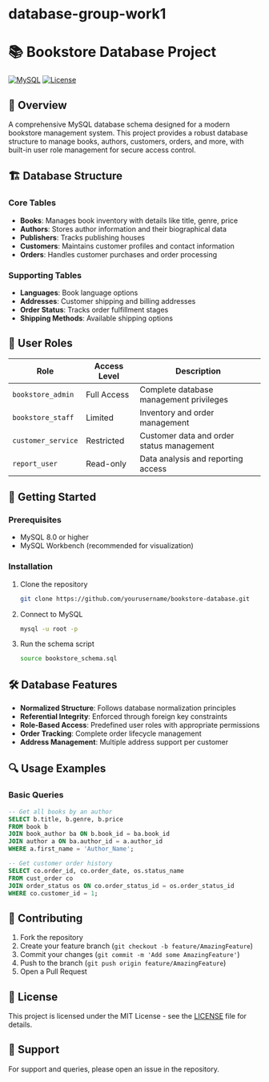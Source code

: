 # database-group-work1
# 📚 Bookstore Database Project

[![MySQL](https://img.shields.io/badge/MySQL-8.0+-blue.svg)](https://www.mysql.com/)
[![License](https://img.shields.io/badge/license-MIT-green.svg)](LICENSE)

## 📖 Overview

A comprehensive MySQL database schema designed for a modern bookstore management system. This project provides a robust database structure to manage books, authors, customers, orders, and more, with built-in user role management for secure access control.

## 🏗️ Database Structure

### Core Tables
- **Books**: Manages book inventory with details like title, genre, price
- **Authors**: Stores author information and their biographical data
- **Publishers**: Tracks publishing houses
- **Customers**: Maintains customer profiles and contact information
- **Orders**: Handles customer purchases and order processing

### Supporting Tables
- **Languages**: Book language options
- **Addresses**: Customer shipping and billing addresses
- **Order Status**: Tracks order fulfillment stages
- **Shipping Methods**: Available shipping options

## 🔐 User Roles

| Role | Access Level | Description |
|------|--------------|-------------|
| `bookstore_admin` | Full Access | Complete database management privileges |
| `bookstore_staff` | Limited | Inventory and order management |
| `customer_service` | Restricted | Customer data and order status management |
| `report_user` | Read-only | Data analysis and reporting access |



## 🚀 Getting Started

### Prerequisites
- MySQL 8.0 or higher
- MySQL Workbench (recommended for visualization)

### Installation

1. Clone the repository
   ```bash
   git clone https://github.com/yourusername/bookstore-database.git
   ```

2. Connect to MySQL
   ```bash
   mysql -u root -p
   ```

3. Run the schema script
   ```bash
   source bookstore_schema.sql
   ```

## 🛠️ Database Features

- **Normalized Structure**: Follows database normalization principles
- **Referential Integrity**: Enforced through foreign key constraints
- **Role-Based Access**: Predefined user roles with appropriate permissions
- **Order Tracking**: Complete order lifecycle management
- **Address Management**: Multiple address support per customer

## 🔍 Usage Examples

### Basic Queries

```sql
-- Get all books by an author
SELECT b.title, b.genre, b.price
FROM book b
JOIN book_author ba ON b.book_id = ba.book_id
JOIN author a ON ba.author_id = a.author_id
WHERE a.first_name = 'Author_Name';

-- Get customer order history
SELECT co.order_id, co.order_date, os.status_name
FROM cust_order co
JOIN order_status os ON co.order_status_id = os.order_status_id
WHERE co.customer_id = 1;
```

## 📝 Contributing

1. Fork the repository
2. Create your feature branch (`git checkout -b feature/AmazingFeature`)
3. Commit your changes (`git commit -m 'Add some AmazingFeature'`)
4. Push to the branch (`git push origin feature/AmazingFeature`)
5. Open a Pull Request

## 📄 License

This project is licensed under the MIT License - see the [LICENSE](LICENSE) file for details.

## 🤝 Support

For support and queries, please open an issue in the repository.
